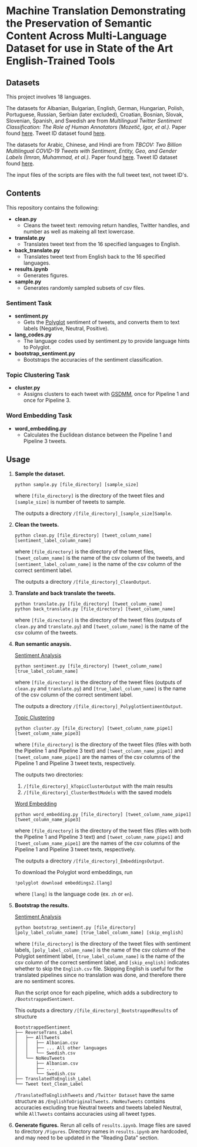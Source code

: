# Machine Translation Demonstrating the Preservation of Semantic Content Across Multi-Language Dataset for use in State of the Art English-Trained Tools

## Datasets

This project involves 18 languages.

The datasets for Albanian, Bulgarian, English, German, Hungarian, Polish, Portuguese, Russian, Serbian (later excluded), Croatian, Bosnian, Slovak, Slovenian, Spanish, and Swedish are from _Multilingual Twitter Sentiment Classification: The Role of Human Annotators (Mozetič, Igor, et al.)._ Paper found [here](https://journals.plos.org/plosone/article?id=10.1371/journal.pone.0155036). Tweet ID dataset found [here](https://www.clarin.si/repository/xmlui/handle/11356/1054).

The datasets for Arabic, Chinese, and Hindi are from _TBCOV: Two Billion Multilingual COVID-19 Tweets with Sentiment, Entity, Geo, and Gender Labels (Imran, Muhammad, et al.)_. Paper found [here](https://www.mdpi.com/2306-5729/7/1/8). Tweet ID dataset found [here](https://crisisnlp.qcri.org/tbcov).

The input files of the scripts are files with the full tweet text, not tweet ID's.

## Contents

This repository contains the following:

- **clean.py**
  - Cleans the tweet text: removing return handles, Twitter handles, and number as well as makeing all text lowercase.
- **translate.py**
  - Translates tweet text from the 16 specified languages to English.
- **back_translate.py**
  - Translates tweet text from English back to the 16 specified languages.
- **results.ipynb**
  - Generates figures.
- **sample.py**
  - Generates randomly sampled subsets of csv files.

### Sentiment Task

- **sentiment.py**
  - Gets the [Polyglot](https://polyglot.readthedocs.io/en/latest/Sentiment.html) sentiment of tweets, and converts them to text labels (Negative, Neutral, Positive).
- **lang_codes.py**
  - The language codes used by sentiment.py to provide language hints to Polyglot.
- **bootstrap_sentiment.py**
  - Bootstraps the accuracies of the sentiment classification.

### Topic Clustering Task

- **cluster.py**
  - Assigns clusters to each tweet with [GSDMM](https://github.com/rwalk/gsdmm), once for Pipeline 1 and once for Pipeline 3.

### Word Embedding Task

- **word_embedding.py**
  - Calculates the Euclidean distance between the Pipeline 1 and Pipeline 3 tweets.

## Usage

1.  **Sample the dataset.**

        python sample.py [file_directory] [sample_size]

    where `[file_directory]` is the directory of the tweet files and `[sample_size]` is number of tweets to sample.

    The outputs a directory `/[file_directory]_[sample_size]Sample`.

2.  **Clean the tweets.**

        python clean.py [file_directory] [tweet_column_name] [sentiment_label_column_name]

    where `[file_directory]` is the directory of the tweet files, `[tweet_column_name]` is the name of the csv column of the tweets, and `[sentiment_label_column_name]` is the name of the csv column of the correct sentiment label.

    The outputs a directory `/[file_directory]_CleanOutput`.

3.  **Translate and back translate the tweets.**

        python translate.py [file_directory] [tweet_column_name]
        python back_translate.py [file_directory] [tweet_column_name]

    where `[file_directory]` is the directory of the tweet files (outputs of `clean.py` and `translate.py`) and `[tweet_column_name]` is the name of the csv column of the tweets.

4.  **Run semantic anaysis.**

    <ins>Sentiment Analysis</ins>

        python sentiment.py [file_directory] [tweet_column_name] [true_label_column_name]

    where `[file_directory]` is the directory of the tweet files (outputs of `clean.py` and `translate.py`) and `[true_label_column_name]` is the name of the csv column of the correct sentiment label.

    The outputs a directory `/[file_directory]_PolyglotSentimentOutput`.

    <ins>Topic Clustering</ins>

        python cluster.py [file_directory] [tweet_column_name_pipe1] [tweet_column_name_pipe3]

    where `[file_directory]` is the directory of the tweet files (files with both the Pipeline 1 and Pipeline 3 text) and `[tweet_column_name_pipe1]` and `[tweet_column_name_pipe1]` are the names of the csv columns of the Pipeline 1 and Pipeline 3 tweet texts, respectively.

    The outputs two directories:

    1. `/[file_directory]_kTopicClusterOutput` with the main results
    2. `/[file_directory]_ClusterBestModels` with the saved models

    <ins>Word Embedding</ins>

        python word_embedding.py [file_directory] [tweet_column_name_pipe1] [tweet_column_name_pipe3]

    where `[file_directory]` is the directory of the tweet files (files with both the Pipeline 1 and Pipeline 3 text) and `[tweet_column_name_pipe1]` and `[tweet_column_name_pipe1]` are the names of the csv columns of the Pipeline 1 and Pipeline 3 tweet texts, respectively.

    The outputs a directory `/[file_directory]_EmbeddingsOutput`.

    To download the Polyglot word embeddings, run

        !polyglot download embeddings2.[lang]

    where `[lang]` is the language code (ex. `zh` or `en`).

5.  **Bootstrap the results.**

    <ins>Sentiment Analysis</ins>

        python bootstrap_sentiment.py [file_directory] [poly_label_column_name] [true_label_column_name] [skip_english]

    where `[file_directory]` is the directory of the tweet files with sentiment labels, `[poly_label_column_name]` is the name of the csv column of the Polyglot sentiment label, `[true_label_column_name]` is the name of the csv column of the correct sentiment label, and `[skip_english]` indicates whether to skip the `English.csv` file. Skipping English is useful for the translated pipelines since no translation was done, and therefore there are no sentiment scores.

    Run the script once for each pipeline, which adds a subdirectory to `/BootstrappedSentiment`.

    This outputs a directory `/[file_directory]_BootstrappedResults` of structure

        BootstrappedSentiment
        ├── ReverseTrans_Label
        │   ├── AllTweets
        │   │   ├── Albanian.csv
        │   │   ├── ... All other languages
        │   │   └── Swedish.csv
        │   └── NoNeuTweets
        │       ├── Albanian.csv
        │       ├── ...
        │       └── Swedish.csv
        ├── TranslatedToEnglish_Label
        └── Tweet text_Clean_Label

    `/TranslatedToEnglishTweets` and `/Twitter Dataset` have the same structure as `/EnglishToOriginalTweets`. `/NoNeuTweets` contains accuracies excluding true Neutral tweets and tweets labeled Neutral, while `AllTweets` contains accuracies using all tweet types.

6.  **Generate figures.** Rerun all cells of `results.ipynb`. Image files are saved to directory `/Figures`. Directory names in `results.ipynb` are hardcoded, and may need to be updated in the "Reading Data" section.
